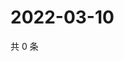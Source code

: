 # 2022-03-10

共 0 条

<!-- BEGIN WEIBO -->
<!-- 最后更新时间 Thu Mar 10 2022 23:02:59 GMT+0800 (China Standard Time) -->

<!-- END WEIBO -->
